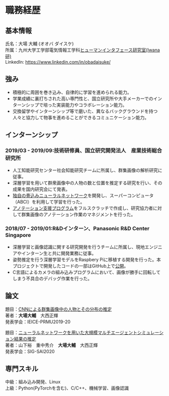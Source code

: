 # 職務経歴

## 基本情報
氏名：大場 大輔 (オオバ ダイスケ)  
所属：九州大学工学部電気情報工学科[ヒューマンインタフェース研究室(Iwana研)](https://human.ait.kyushu-u.ac.jp/members.html)  
LinkedIn: https://www.linkedin.com/in/obadaisuke/  

## 強み
- 積極的に周囲を巻き込み、自律的に学習を進められる能力。
- 学業成績に裏打ちされた高い専門性と、国立研究所や大手メーカーでのインターンシップで培った実装能力やコラボレーション能力。
- 交換留学やインターンシップ等で磨いた、異なるバックグラウンドを持つ人々と協力して物事を進めることができるコミュニケーション能力。

## インターンシップ
### 2019/03 - 2019/09:技術研修員、国立研究開発法人　産業技術総合研究所
- 人工知能研究センター社会知能研究チームに所属し、群集画像の解析研究に従事。
- 深層学習を用いて群衆画像中の人物の数と位置を推定する研究を行い、その成果を国内研究会にて発表。
- [独自の畳込みニューラルネットワーク](https://github.com/ba-san/Crowd-Analysis-with-CNN)を開発し、スーパーコンピュータ（ABCI）を利用して学習を行った。
- [アノテーション支援プログラム](https://github.com/ba-san/Count-Annotator2)をフルスクラッチで作成し、研究協力者に対して群集画像のアノテーション作業のマネジメントを行った。

### 2018/07 - 2019/01:R&Dインターン、Panasonic R&D Center Singapore
- 深層学習と画像認識に関する研究開発を行うチームに所属し、現地エンジニアやインターン生と共に開発業務に従事。
- 姿勢推定を行う深層学習モデルをRaspbery Piに移植する開発を行った。本プロジェクトで開発したコードの一部はGitHub上で[公開](https://github.com/savageyusuff/MobilePose-Pi)。
- C言語によるカメラの組み込みプログラムにおいて、画像が勝手に回転してしまう不具合のデバッグ作業を行った。

## 論文
題目：[CNNによる群集画像中の人物とその分布の推定](https://www.ieice.org/ken/paper/20190904a1ph/)  
著者：**大場大輔**　大西正輝  
発表学会：IEICE-PRMU2019-20  

題目：[ニューラルネットワークを用いた大規模マルチエージェントシミュレーション結果の推定](https://jsai.ixsq.nii.ac.jp/ej/index.php?active_action=repository_view_main_item_detail&page_id=13&block_id=23&item_id=11047&item_no=1)  
著者：山下裕　重中秀介　**大場大輔**　大西正輝  
発表学会：SIG-SAI2020  

## 専門スキル
中級：組み込み開発、Linux  
上級：Python(PyTorchを含む)、C/C++、機械学習、画像認識  
